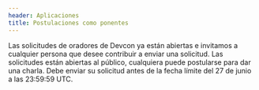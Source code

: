 ```yaml
---
header: Aplicaciones
title: Postulaciones como ponentes
---
```


Las solicitudes de oradores de Devcon ya están abiertas e invitamos a cualquier persona que desee contribuir a enviar una solicitud. Las solicitudes están abiertas al público, cualquiera puede postularse para dar una charla. Debe enviar su solicitud antes de la fecha límite del 27 de junio a las 23:59:59 UTC.
